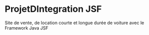 # ProjetDIntegration JSF

Site de vente, de location courte et longue durée de voiture avec le Framework Java JSF